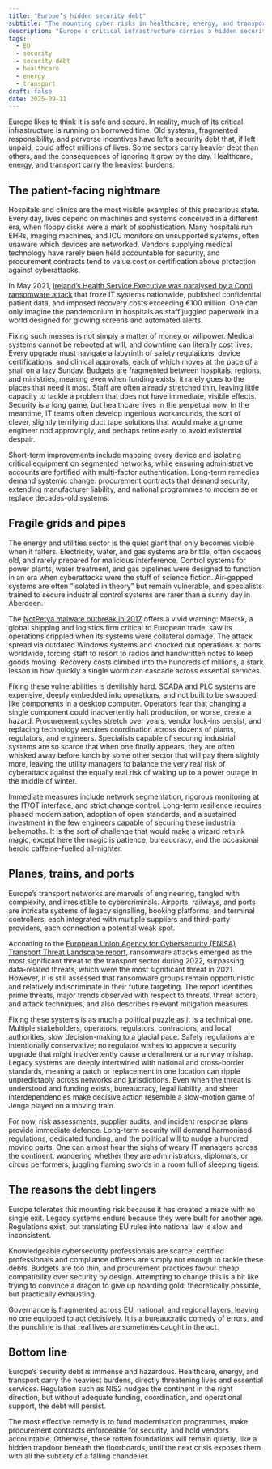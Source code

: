 ```yaml
---
title: "Europe’s hidden security debt"
subtitle: "The mounting cyber risks in healthcare, energy, and transport"
description: "Europe’s critical infrastructure carries a hidden security debt. From hospitals and medical devices to energy grids and transport networks, outdated systems, fragmented governance, and perverse incentives leave millions of lives at risk. Exploring why the debt persists and what could be done to tackle it."
tags:
  - EU
  - security
  - security debt
  - healthcare
  - energy
  - transport
draft: false
date: 2025-09-11
---
```


Europe likes to think it is safe and secure. In reality, much of its critical infrastructure is running on borrowed 
time. Old systems, fragmented responsibility, and perverse incentives have left a security debt that, if left unpaid, 
could affect millions of lives. Some sectors carry heavier debt than others, and the consequences of ignoring it 
grow by the day. Healthcare, energy, and transport carry the heaviest burdens.

## The patient-facing nightmare

Hospitals and clinics are the most visible examples of this precarious state. Every day, lives depend on machines and systems conceived in a different era, when floppy disks were a mark of sophistication. Many hospitals run EHRs, imaging machines, and ICU monitors on unsupported systems, often unaware which devices are networked. Vendors supplying medical technology have rarely been held accountable for security, and procurement contracts tend to value cost or certification above protection against cyberattacks.

In May 2021, [Ireland’s Health Service Executive was paralysed by a Conti ransomware attack](https://www.hse.ie/eng/services/publications/conti-cyber-attack-on-the-hse-full-report.pdf) that froze IT systems nationwide, published confidential patient data, and imposed recovery costs exceeding €100 million. One can only imagine the pandemonium in hospitals as staff juggled paperwork in a world designed for glowing screens and automated alerts.

Fixing such messes is not simply a matter of money or willpower. Medical systems cannot be rebooted at will, and downtime can literally cost lives. Every upgrade must navigate a labyrinth of safety regulations, device certifications, and clinical approvals, each of which moves at the pace of a snail on a lazy Sunday. Budgets are fragmented between hospitals, regions, and ministries, meaning even when funding exists, it rarely goes to the places that need it most. Staff are often already stretched thin, leaving little capacity to tackle a problem that does not have immediate, visible effects. Security is a long game, but healthcare lives in the perpetual now. In the meantime, IT teams often develop ingenious workarounds, the sort of clever, slightly terrifying duct tape solutions that would make a gnome engineer nod approvingly, and perhaps retire early to avoid existential despair.

Short-term improvements include mapping every device and isolating critical equipment on segmented networks, while ensuring administrative accounts are fortified with multi-factor authentication. Long-term remedies demand systemic change: procurement contracts that demand security, extending manufacturer liability, and national programmes to modernise or replace decades-old systems.

## Fragile grids and pipes

The energy and utilities sector is the quiet giant that only becomes visible when it falters. Electricity, water, and gas systems are brittle, often decades old, and rarely prepared for malicious interference. Control systems for power plants, water treatment, and gas pipelines were designed to function in an era when cyberattacks were the stuff of science fiction. Air-gapped systems are often “isolated in theory” but remain vulnerable, and specialists trained to secure industrial control systems are rarer than a sunny day in Aberdeen.

The [NotPetya malware outbreak in 2017](https://www.wired.com/story/notpetya-cyberattack-ukraine-russia-code-crashed-the-world/) offers a vivid warning: Maersk, a global shipping and logistics firm critical to European trade, saw its operations crippled when its systems were collateral damage. The attack spread via outdated Windows systems and knocked out operations at ports worldwide, forcing staff to resort to radios and handwritten notes to keep goods moving. Recovery costs climbed into the hundreds of millions, a stark lesson in how quickly a single worm can cascade across essential services.

Fixing these vulnerabilities is devilishly hard. SCADA and PLC systems are expensive, deeply embedded into operations, and not built to be swapped like components in a desktop computer. Operators fear that changing a single component could inadvertently halt production, or worse, create a hazard. Procurement cycles stretch over years, vendor lock-ins persist, and replacing technology requires coordination across dozens of plants, regulators, and engineers. Specialists capable of securing industrial systems are so scarce that when one finally appears, they are often whisked away before lunch by some other sector that will pay them slightly more, leaving the utility managers to balance the very real risk of cyberattack against the equally real risk of waking up to a power outage in the middle of winter.

Immediate measures include network segmentation, rigorous monitoring at the IT/OT interface, and strict change control. Long-term resilience requires phased modernisation, adoption of open standards, and a sustained investment in the few engineers capable of securing these industrial behemoths. It is the sort of challenge that would make a wizard rethink magic, except here the magic is patience, bureaucracy, and the occasional heroic caffeine-fuelled all-nighter.

## Planes, trains, and ports

Europe’s transport networks are marvels of engineering, tangled with complexity, and irresistible to cybercriminals. Airports, railways, and ports are intricate systems of legacy signalling, booking platforms, and terminal controllers, each integrated with multiple suppliers and third-party providers, each connection a potential weak spot.

According to the [European Union Agency for Cybersecurity (ENISA) Transport Threat Landscape report](https://www.enisa.europa.eu/publications/enisa-transport-threat-landscape), ransomware attacks emerged as the most significant threat to the transport sector during 2022, surpassing data-related threats, which were the most significant threat in 2021. However, it is still assessed that ransomware groups remain opportunistic and relatively indiscriminate in their future targeting. The report identifies prime threats, major trends observed with respect to threats, threat actors, and attack techniques, and also describes relevant mitigation measures.

Fixing these systems is as much a political puzzle as it is a technical one. Multiple stakeholders, operators, regulators, contractors, and local authorities, slow decision-making to a glacial pace. Safety regulations are intentionally conservative; no regulator wishes to approve a security upgrade that might inadvertently cause a derailment or a runway mishap. Legacy systems are deeply intertwined with national and cross-border standards, meaning a patch or replacement in one location can ripple unpredictably across networks and jurisdictions. Even when the threat is understood and funding exists, bureaucracy, legal liability, and sheer interdependencies make decisive action resemble a slow-motion game of Jenga played on a moving train.

For now, risk assessments, supplier audits, and incident response plans provide immediate defence. Long-term security will demand harmonised regulations, dedicated funding, and the political will to nudge a hundred moving parts. One can almost hear the sighs of weary IT managers across the continent, wondering whether they are administrators, diplomats, or circus performers, juggling flaming swords in a room full of sleeping tigers.

## The reasons the debt lingers

Europe tolerates this mounting risk because it has created a maze with no single exit. Legacy systems endure because they were built for another age. Regulations exist, but translating EU rules into national law is slow and inconsistent.

Knowledgeable cybersecurity professionals are scarce, certified professionals and compliance officers are simply not enough to tackle these debts. Budgets are too thin, and procurement practices favour cheap compatibility over security by design. Attempting to change this is a bit like trying to convince a dragon to give up hoarding gold: theoretically possible, but practically exhausting.

Governance is fragmented across EU, national, and regional layers, leaving no one equipped to act decisively. It is a bureaucratic comedy of errors, and the punchline is that real lives are sometimes caught in the act.

## Bottom line

Europe’s security debt is immense and hazardous. Healthcare, energy, and transport carry the heaviest burdens, directly threatening lives and essential services. Regulation such as NIS2 nudges the continent in the right direction, but without adequate funding, coordination, and operational support, the debt will persist.

The most effective remedy is to fund modernisation programmes, make procurement contracts enforceable for security, and hold vendors accountable. Otherwise, these rotten foundations will remain quietly, like a hidden trapdoor beneath the floorboards, until the next crisis exposes them with all the subtlety of a falling chandelier.
